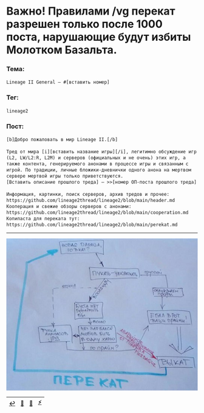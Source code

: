 # Важно! Правилами /vg перекат разрешен только после 1000 поста, нарушающие будут избиты Молотком Базальта.

### Тема:

```
Lineage II General — #[вставить номер]
```

### Тег:

```
lineage2
```

### Пост:

```
[b]Добро пожаловать в мир Lineage II.[/b]

Тред от мира [i][вставить название игры][/i], легитимно обсуждение игр (L2, LW/L2:R, L2M) и серверов (официальных и не очень) этих игр, а также контента, генерируемого анонами в процессе игры и связанным с игрой. По традиции, личные бложики-дневнички одного анона на мертвом сервере мертвой игры только приветствуются.
[Вставить описание прошлого треда] — >>[номер ОП-поста прошлого треда]

Информация, картинки, поиск серверов, архив тредов и прочее: https://github.com/lineage2thread/lineage2/blob/main/header.md
Кооперация и свежие обзоры серверов с анонами: https://github.com/lineage2thread/lineage2/blob/main/cooperation.md
Копипаста для переката тут: https://github.com/lineage2thread/lineage2/blob/main/perekat.md
```

---

![](pics/perekat.jpg)

|[↩️](header.md)|[📆](archive.md)|[🔄](fback.md)|[⚡](https://2ch.hk/vg/)|
|:---:|:---:|:---:|:---:|
